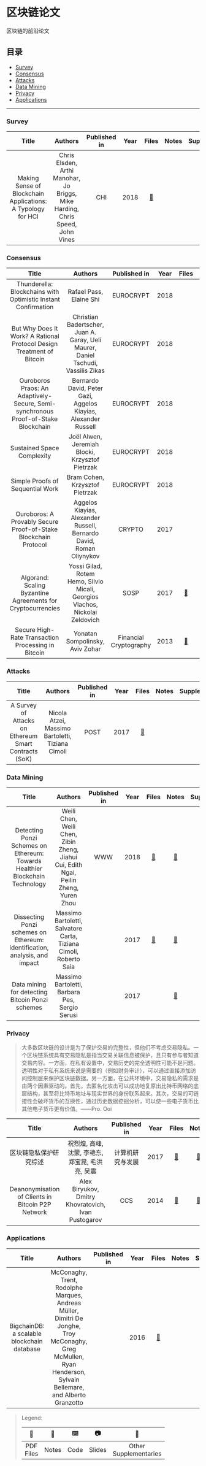 # 区块链论文

区块链的前沿论文

## 目录

* [Survey](#survey)
* [Consensus](#consensus)
* [Attacks](#attacks)
* [Data Mining](#data-mining)
* [Privacy](#privacy)
* [Applications](#applications)

---

### Survey

| Title | Authors | Published in | Year | Files | Notes | Supplementaries |
| :-: | :-: | :-: | :-: | :-: | :-: | :-: |
| Making Sense of Blockchain Applications: A Typology for HCI | Chris Elsden, Arthi Manohar, Jo Briggs, Mike Harding, Chris Speed, John Vines | CHI | 2018 | [:ledger:](https://dl.acm.org/ft_gateway.cfm?id=3174032&type=pdf) |  | [:floppy_disk:](https://figshare.com/articles/Survey_and_Typology_of_Blockchain_Applications_Sep_2017_/5765502/1) |

### Consensus

| Title | Authors | Published in | Year | Files | Notes | Supplementaries |
| :-: | :-: | :-: | :-: | :-: | :-: | :-: |
| Thunderella: Blockchains with Optimistic Instant Confirmation | Rafael Pass, Elaine Shi | EUROCRYPT | 2018 |  |  |
| But Why Does It Work? A Rational Protocol Design Treatment of Bitcoin | Christian Badertscher, Juan A. Garay, Ueli Maurer, Daniel Tschudi, Vassilis Zikas | EUROCRYPT | 2018 |  |  |
| Ouroboros Praos: An Adaptively-Secure, Semi-synchronous Proof-of-Stake Blockchain | Bernardo David, Peter Gazi, Aggelos Kiayias, Alexander Russell | EUROCRYPT | 2018 |  |  |
| Sustained Space Complexity | Joël Alwen, Jeremiah Blocki, Krzysztof Pietrzak | EUROCRYPT | 2018 |  |  |
| Simple Proofs of Sequential Work | Bram Cohen, Krzysztof Pietrzak | EUROCRYPT | 2018 |  |  |
| Ouroboros: A Provably Secure Proof-of-Stake Blockchain Protocol | Aggelos Kiayias, Alexander Russell, Bernardo David, Roman Oliynykov | CRYPTO | 2017 |  | [:memo:](./notes/Ouroboros.md) | [:keyboard:](https://github.com/input-output-hk/cardano-sl.git) |
| Algorand: Scaling Byzantine Agreements for Cryptocurrencies | Yossi Gilad, Rotem Hemo, Silvio Micali, Georgios Vlachos, Nickolai Zeldovich | SOSP | 2017 | [:ledger:](https://dl.acm.org/ft_gateway.cfm?id=3132757&type=pdf) | [:memo:](./notes/Algorand演示文档.pdf) |
| Secure High-Rate Transaction Processing in Bitcoin | Yonatan Sompolinsky, Aviv Zohar | Financial Cryptography | 2013 |[:ledger:](https://fc15.ifca.ai/preproceedings/paper_30.pdf)   |  [:memo:](./notes/GHOST阅读笔记.pdf) |

### Attacks

| Title | Authors | Published in | Year | Files | Notes | Supplementaries |
| :-: | :-: | :-: | :-: | :-: | :-: | :-: |
| A Survey of Attacks on Ethereum Smart Contracts (SoK) | Nicola Atzei, Massimo Bartoletti, Tiziana Cimoli | POST | 2017 | [:ledger:](https://pdfs.semanticscholar.org/66cc/6e3f36c4282a189249523a5e88577739b736.pdf) |  |

### Data Mining

| Title | Authors | Published in | Year | Files | Notes | Supplementaries |
| :-: | :-: | :-: | :-: | :-: | :-: | :-: |
| Detecting Ponzi Schemes on Ethereum: Towards Healthier Blockchain Technology|Weili Chen, Weili Chen, Zibin Zheng, Jiahui Cui, Edith Ngai, Peilin Zheng,  Yuren Zhou| WWW | 2018 | [:ledger:](https://dl.acm.org/citation.cfm?id=3186046)|[:memo:](./notes/Detecting%20Ponzi%20Schemes%20on%20Ethereum.pdf)|                                                                               
| Dissecting Ponzi schemes on Ethereum: identification, analysis, and impact|Massimo Bartoletti, Salvatore Carta, Tiziana Cimoli, Roberto Saia | | 2017 | [:ledger:](http://pdfs.semanticscholar.org/96ae/cce3b5f82a6e920445eb4bfd8ab71189538a.pdf)|[:memo:](./notes/Dissecting%20Ponzi%20schemes%20on%20Ethereum.pdf)|                                                                               
| Data mining for detecting Bitcoin Ponzi schemes|Massimo Bartoletti, Barbara Pes, Sergio Serusi | | 2017 | |[:memo:](./notes/Data%20mining%20for%20detecting%20Bitcoin%20Ponzi%20schemes.pdf)|                                                                               


### Privacy

> 大多数区块链的设计是为了保护交易的完整性，但他们不考虑交易隐私。一个区块链系统具有交易隐私是指当交易关联信息被保护，且只有参与者知道交易内容。一方面，在私有设置中，交易历史的完全透明性可能不是问题。透明性对于私有系统来说是需要的（例如财务审计），可以通过直接添加访问控制层来保护区块链数据。另一方面，在公共环境中，交易隐私的需求是由两个因素驱动的。首先，去匿名化攻击可以成功地复原出比特币网络的底层结构，甚至将比特币地址与现实世界的身份联系起来。其次，交易的可链接性会破坏货币的互换性，通过历史数据挖掘分析，可以使一些电子货币比其他电子货币更有价值。——Pro. Ooi

| Title | Authors | Published in | Year | Files | Notes | Supplementaries |
| :-: | :-: | :-: | :-: | :-: | :-: | :-: |
| 区块链隐私保护研究综述 | 祝烈煌, 高峰, 沈蒙, 李艳东, 郑宝昆, 毛洪亮, 吴震 | 计算机研究与发展 | 2017 | [:ledger:](http://crad.ict.ac.cn/CN/article/downloadArticleFile.do?attachType=PDF&id=3529) | [:memo:](./notes/区块链隐私保护研究综述.md) |
| Deanonymisation of Clients in Bitcoin P2P Network | Alex Biryukov, Dmitry Khovratovich, Ivan Pustogarov | CCS | 2014 | [:ledger:](https://www.cryptolux.org/images/a/a1/Ccsfp614s-biryukovATS.pdf) | [:memo:](./notes/Deanonymisation%20of%20Clients%20in%20Bitcoin%20P2P%20Network.pdf) | [:camera:](http://www.hiero.lu/doc/H1_Alex-Biryukov-Research-CC.pdf) |

### Applications

| Title | Authors | Published in | Year | Files | Notes | Supplementaries |
| :-: | :-: | :-: | :-: | :-: | :-: | :-: |
| BigchainDB: a scalable blockchain database | McConaghy, Trent, Rodolphe Marques, Andreas Müller, Dimitri De Jonghe, Troy McConaghy, Greg McMullen, Ryan Henderson, Sylvain Bellemare, and Alberto Granzotto |  | 2016 | [:ledger:](https://www.bigchaindb.com/whitepaper/bigchaindb-whitepaper.pdf) |  |

> Legend:
> 
> | :ledger: | :memo: | :keyboard: | :camera: | :floppy_disk: |
> | :-: | :-: |  :-: |  :-: |  :-: | 
> | PDF<br>Files | Notes | Code | Slides | Other<br>Supplementaries |


<!--stackedit_data:
eyJoaXN0b3J5IjpbLTkyMDI4OTE5XX0=
-->